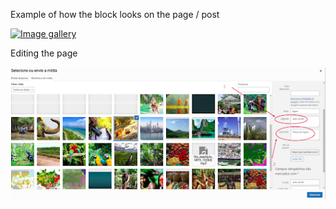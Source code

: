 Example of how the block looks on the page / post

[![Image gallery](https://img.youtube.com/vi/q6AJIHRzzuo/hqdefault.jpg)](https://youtu.be/q6AJIHRzzuo)


Editing the page

![Credit Image](img/credit-image.png)
